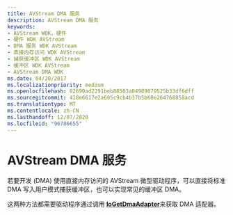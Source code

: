 ```yaml
---
title: AVStream DMA 服务
description: AVStream DMA 服务
keywords:
- AVStream WDK，硬件
- 硬件 WDK AVStream
- DMA 服务 WDK AVStream
- 直接内存访问 WDK AVStream
- 捕获缓冲区 WDK AVStream
- 缓冲区 WDK AVStream
- AVStream DMA WDK
ms.date: 04/20/2017
ms.localizationpriority: medium
ms.openlocfilehash: 02690ad2291beb88503a04989079525b33df6dff
ms.sourcegitcommit: 418e6617e2a695c9cb4b37b5b60e264760858acd
ms.translationtype: MT
ms.contentlocale: zh-CN
ms.lasthandoff: 12/07/2020
ms.locfileid: "96786655"
---
```

# <a name="avstream-dma-services"></a>AVStream DMA 服务





若要开发 (DMA) 使用直接内存访问的 AVStream 微型驱动程序，可以直接将标准 DMA 写入用户模式捕获缓冲区，也可以实现常见的缓冲区 DMA。

这两种方法都需要驱动程序通过调用 [**IoGetDmaAdapter**](/windows-hardware/drivers/ddi/wdm/nf-wdm-iogetdmaadapter)来获取 DMA 适配器。

 

